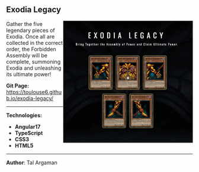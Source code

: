## Exodia Legacy

<img align="right" src="./src/assets/exo-screenshot.png" alt="exodia-screenshot" width="350">

Gather the five legendary pieces of Exodia. Once all are collected in the correct order, the Forbidden Assembly will be complete, summoning Exodia and unleashing its ultimate power!

**Git Page:** 
<br>https://toulouse6.github.io/exodia-legacy/

---

**Technologies:**

- **Angular17**
- **TypeScript**
- **CSS3**
- **HTML5**

---

**Author**: Tal Argaman
